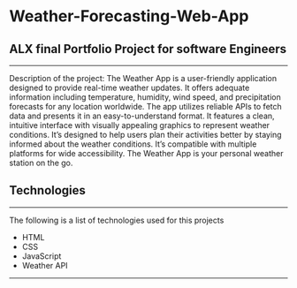 # Weather-Forecasting-Web-App

## ALX final Portfolio Project for software Engineers
***
Description of the project: The Weather App is a user-friendly application designed to provide real-time weather updates. It offers adequate information including temperature, humidity, wind speed, and precipitation forecasts for any location worldwide. The app utilizes reliable APIs to fetch data and presents it in an easy-to-understand format. It features a clean, intuitive interface with visually appealing graphics to represent weather conditions. It’s designed to help users plan their activities better by staying informed about the weather conditions. It’s compatible with multiple platforms for wide accessibility. The Weather App is your personal weather station on the go.
## Technologies
***
The following is a list of technologies used for this projects

* HTML
* CSS
* JavaScript
* Weather API
***
